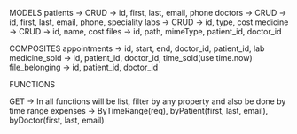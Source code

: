 MODELS
patients -> CRUD -> id, first, last, email, phone
doctors -> CRUD -> id, first, last, email, phone, speciality
labs -> CRUD -> id, type, cost
medicine -> CRUD -> id, name, cost
files -> id, path, mimeType, patient_id, doctor_id

COMPOSITES
appointments -> id, start, end, doctor_id, patient_id, lab
medicine_sold -> id, patient_id, doctor_id, time_sold(use time.now)
file_belonging -> id, patient_id, doctor_id

FUNCTIONS

GET -> In all functions will be list, filter by any property and also be done by time range
expenses -> ByTimeRange(req), byPatient(first, last, email), byDoctor(first, last, email)